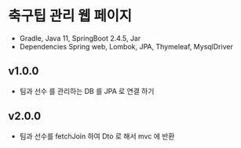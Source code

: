 # 축구팁 관리 웹 페이지
- Gradle, Java 11, SpringBoot 2.4.5, Jar
- Dependencies
Spring web, Lombok, JPA, Thymeleaf, MysqlDriver


## v1.0.0
- 팀과 선수 를 관리하는 DB 를 JPA 로 연결 하기

## v2.0.0
- 팀과 선수를 fetchJoin 하여 Dto 로 해서 mvc 에 반환

